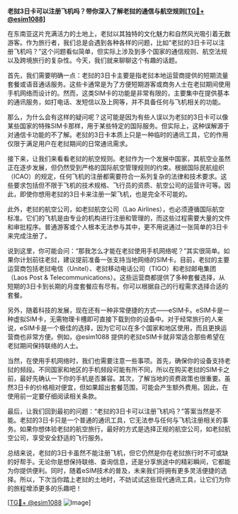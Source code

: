 **老挝3日卡可以注册飞机吗？带你深入了解老挝的通信与航空规则[[TG💪+ @esim1088](https://t.me/s/esim1088)]**

在东南亚这片充满活力的土地上，老挝以其独特的文化魅力和自然风光吸引着无数游客。作为旅行者，我们总是会遇到各种各样的问题，比如“老挝的3日卡可以注册飞机吗？”这个问题看似简单，但实际上涉及到多个国家的通信规则、航空法规以及跨境旅行的复杂性。今天，我们就来聊聊这个有趣的话题。

首先，我们需要明确一点：老挝的3日卡主要是指老挝本地运营商提供的短期流量套餐或语音通话服务。这些卡通常是为了方便短期游客或商务人士在老挝期间使用手机网络而设计的。然而，这类SIM卡的功能是非常有限的，主要集中在提供基本的通讯服务，如打电话、发短信以及上网等，并不具备任何与飞机相关的功能。

那么，为什么会有这样的疑问呢？这可能是因为有些人误以为老挝的3日卡可以像某些国家的特殊SIM卡那样，用于某些特定的国际服务。但实际上，这种误解源于对通信卡功能的不了解。老挝的3日卡本质上只是一种临时的通讯工具，它的作用仅限于满足用户在老挝期间的日常通讯需求。

接下来，让我们来看看老挝的航空规则。老挝作为一个发展中国家，其航空业虽然正在逐步发展，但仍然受到严格的国际航空管理规则的约束。根据国际民航组织（ICAO）的规定，任何飞机的注册都需要符合一系列复杂的法律和技术要求。这些要求包括但不限于飞机的技术规格、飞行员的资质、航空公司的运营许可等。因此，即使你想用老挝的3日卡来注册一架飞机，也是完全不可能的。

此外，老挝的航空公司，如老挝航空公司（Lao Airlines），也必须遵循国际航空标准。它们的飞机是由专业的机构进行注册和管理的，而这些过程需要大量的文件和审批程序。普通游客或个人根本无法参与其中，更不用说通过一张简单的3日卡来完成注册了。

说到这里，你可能会问：“那我怎么才能在老挝使用手机网络呢？”其实很简单。如果你计划前往老挝，建议提前准备一张支持当地网络的SIM卡。目前，老挝的主要运营商包括老挝电信（Unitel）、老挝移动电话公司（TIGO）和老挝邮电集团（Laos Post & Telecommunications）。这些运营商都提供了多种套餐选择，从短期的3日卡到长期的月度套餐应有尽有。你可以根据自己的行程需求选择合适的套餐。

另外，随着科技的发展，现在还有一种非常便捷的方式——eSIM卡。eSIM卡是一种虚拟SIM卡，无需物理卡槽即可直接下载到你的设备中。对于经常旅行的人来说，eSIM卡是一个极佳的选择，因为它可以在多个国家和地区使用，而且更换运营商也非常方便。例如，@esim1088 提供的老挝eSIM卡就非常适合那些希望在老挝期间保持联络的人士。

当然，在使用手机网络时，我们也需要注意一些事项。首先，确保你的设备支持老挝的频段。不同国家和地区的手机频段可能有所不同，所以在购买老挝的SIM卡之前，最好先确认一下你的手机是否兼容。其次，了解当地的资费政策也很重要。虽然3日卡的价格相对便宜，但如果超出套餐范围，可能会产生额外费用。因此，在使用前一定要仔细阅读相关条款。

最后，让我们回到最初的问题：“老挝的3日卡可以注册飞机吗？”答案当然是不能。老挝的3日卡只是一个普通的通讯工具，它无法参与任何与飞机注册相关的事务。如果你想体验老挝的航空旅行，最好的方式是选择正规的航空公司，如老挝航空公司，享受安全舒适的飞行服务。

总结来说，老挝的3日卡虽然不能注册飞机，但它仍然是你在老挝旅行时不可或缺的好帮手。无论你是想保持联络、查询信息，还是分享旅途中的精彩瞬间，它都能为你提供便利。同时，随着eSIM技术的普及，未来我们将拥有更多灵活便捷的选择。所以，下次当你踏上老挝的土地时，不妨试试这些现代通讯工具，让它们为你的旅程增添更多的乐趣吧！

[[TG💪+ @esim1088](https://t.me/s/esim1088) ![Image](https://i.postimg.cc/4NQfJmqS/Snipaste-2025-05-13-00-14-12.png)]